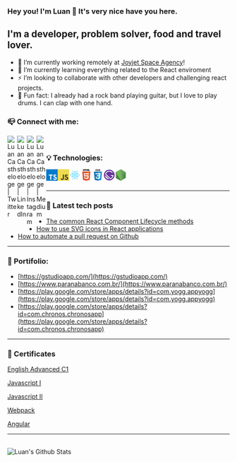 ### Hey you! I'm Luan 👋 It's very nice have you here.

## I'm a developer, problem solver, food and travel lover.
- 🔭 I’m currently working remotely at [Joyjet Space Agency][joyjet-website]!
- 📡️ I’m currently learning everything related to the React enviroment
- ⚡ I’m looking to collaborate with other developers and challenging react projects.
- 🤣 Fun fact: I already had a rock band playing guitar, but I love to play drums. I can clap with one hand.

### 📪️ Connect with me:

[<img align="left" alt="Luan Castheloge | Twitter" width="22px" src="https://cdn.jsdelivr.net/npm/simple-icons@v3/icons/twitter.svg" />][twitter]
[<img align="left" alt="Luan Castheloge | LinkedIn" width="22px" src="https://cdn.jsdelivr.net/npm/simple-icons@v3/icons/linkedin.svg" />][linkedin]
[<img align="left" alt="Luan Castheloge | Instagram" width="22px" src="https://cdn.jsdelivr.net/npm/simple-icons@v3/icons/instagram.svg" />][instagram]
[<img align="left" alt="Luan Castheloge | Medium" width="22px" src="https://cdn.jsdelivr.net/npm/simple-icons@v3/icons/medium.svg" />][medium]

<br />

### 💡️ Technologies:


<img align="left" alt="Typescript" width="26px" src="https://raw.githubusercontent.com/github/explore/80688e429a7d4ef2fca1e82350fe8e3517d3494d/topics/typescript/typescript.png" />

<img align="left" alt="JavaScript" width="26px" src="https://raw.githubusercontent.com/github/explore/80688e429a7d4ef2fca1e82350fe8e3517d3494d/topics/javascript/javascript.png" />
<img align="left" alt="React" width="26px" src="https://raw.githubusercontent.com/github/explore/80688e429a7d4ef2fca1e82350fe8e3517d3494d/topics/react/react.png" />
<img align="left" alt="HTML5" width="26px" src="https://raw.githubusercontent.com/github/explore/80688e429a7d4ef2fca1e82350fe8e3517d3494d/topics/html/html.png" />
<img align="left" alt="CSS3" width="26px" src="https://raw.githubusercontent.com/github/explore/80688e429a7d4ef2fca1e82350fe8e3517d3494d/topics/css/css.png" />
<img align="left" alt="Gatsby" width="26px" src="https://raw.githubusercontent.com/github/explore/e94815998e4e0713912fed477a1f346ec04c3da2/topics/gatsby/gatsby.png" />
<img align="left" alt="Node.js" width="26px" src="https://raw.githubusercontent.com/github/explore/80688e429a7d4ef2fca1e82350fe8e3517d3494d/topics/nodejs/nodejs.png" />


<br />
<br />


---

### 📕 Latest tech posts
- [The common React Component Lifecycle methods](https://medium.com/@luanccp/the-commons-react-component-lifecycle-methods-436f4bdd2b62)
- [How to use SVG icons in React applications](https://medium.com/@luanccp/how-to-use-svg-icons-in-react-applications-4ab27be67315)
- [How to automate a pull request on Github](https://medium.com/@luanccp/how-to-automate-pull-request-on-github-7bac1354a829)


---
### 💼️ Portifolio:
- [https://gstudioapp.com/](https://gstudioapp.com/)
- [https://www.paranabanco.com.br/](https://www.paranabanco.com.br/)
- [https://play.google.com/store/apps/details?id=com.yogg.appyogg](https://play.google.com/store/apps/details?id=com.yogg.appyogg)
- [https://play.google.com/store/apps/details?id=com.chronos.chronosapp](https://play.google.com/store/apps/details?id=com.chronos.chronosapp)


---
### 📜️ Certificates
[English Advanced C1](https://www.efset.org/cert/pTB81H)

[Javascript I](http://ude.my/UC-a9585354-2ee3-4f16-8c2c-002c982bb7a2)

[Javascript II](https://cursos.alura.com.br/certificate/1fdee6be-b781-4a6f-b5e3-14fae0bc2320)

[Webpack](https://cursos.alura.com.br/certificate/1a448782-66ac-44cc-a722-8a950326b9c6)

[Angular](https://cursos.alura.com.br/certificate/0a1e30c9-0900-455e-98b1-6de6cc7e48c2)

---
<br />
<img align="left" alt="Luan's Github Stats" src="https://github-readme-stats.codestackr.vercel.app/api?username=luanccp&show_icons=true&hide_border=true" />

[joyjet-website]: https://joyjet.com/
[twitter]: https://twitter.com/luancastheloge
[instagram]: https://instagram.com/luancastheloge
[linkedin]: https://www.linkedin.com/in/luancastheloge/
[medium]: https://medium.com/@luanccp